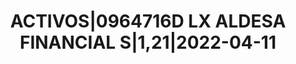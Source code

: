 ---
layout: asset
title: ACTIVOS|0964716D LX ALDESA FINANCIAL S|1,21|2022-04-11
isin: ES0505112344
---